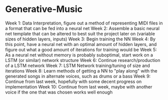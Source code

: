 # Generative-Music
Week 1: Data Interpretation, figure out a method of representing MIDI files in a format that can be fed into a neural net
Week 2: Assemble a basic neural net template that can be altered to best suit the project later on (variable sizes of hidden layers, inputs)
Week 3: Begin training the NN
Week 4: By this point, have a neural net with an optimal amount of hidden layers, and figure out what a good amount of iterations for training would be
Week 5: As a neural net without memory is probably suboptimal, start work on a LSTM (or similar) network structure
Week 6: Continue research/production of a LSTM network 
Week 7: LSTM Network training/tuning of size and iterations
Week 8: Learn methods of getting a NN to "play along" with the generated songs in alternate voices, such as drums or a bass
Week 9: Continue from last week, hopefully with some decent progress on implementation
Week 10: Continue from last week, maybe with another voice if the one that was chosen works well enough
